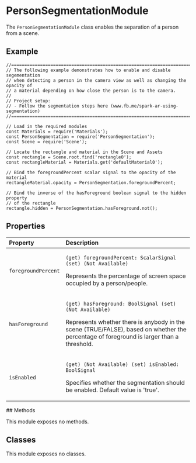 # PersonSegmentationModule

The `PersonSegmentationModule` class enables the separation of a person from a scene.

## Example

```text
//==============================================================================
// The following example demonstrates how to enable and disable segementation
// when detecting a person in the camera view as well as changing the opacity of
// a material depending on how close the person is to the camera.
//
// Project setup:
// - Follow the segmentation steps here (www.fb.me/spark-ar-using-segmentation)
//==============================================================================

// Load in the required modules
const Materials = require('Materials');
const PersonSegmentation = require('PersonSegmentation');
const Scene = require('Scene');

// Locate the rectangle and material in the Scene and Assets
const rectangle = Scene.root.find('rectangle0');
const rectangleMaterial = Materials.get('defaultMaterial0');

// Bind the foregroundPercent scalar signal to the opacity of the material
rectangleMaterial.opacity = PersonSegmentation.foregroundPercent;

// Bind the inverse of the hasForeground boolean signal to the hidden property
// of the rectangle
rectangle.hidden = PersonSegmentation.hasForeground.not();
```

## Properties

<table>
  <thead>
    <tr>
      <th style="text-align:left">Property</th>
      <th style="text-align:left">Description</th>
    </tr>
  </thead>
  <tbody>
    <tr>
      <td style="text-align:left"><code>foregroundPercent</code>
      </td>
      <td style="text-align:left">
        <p><code>(get) foregroundPercent: ScalarSignal (set) (Not Available)</code>
        </p>
        <p>Represents the percentage of screen space occupied by a person/people.</p>
      </td>
    </tr>
    <tr>
      <td style="text-align:left"><code>hasForeground</code>
      </td>
      <td style="text-align:left">
        <p><code>(get) hasForeground: BoolSignal (set) (Not Available)</code>
        </p>
        <p>Represents whether there is anybody in the scene (TRUE/FALSE), based on
          whether the percentage of foreground is larger than a threshold.</p>
      </td>
    </tr>
    <tr>
      <td style="text-align:left"><code>isEnabled</code>
      </td>
      <td style="text-align:left">
        <p><code>(get) (Not Available) (set) isEnabled: BoolSignal</code>
        </p>
        <p>Specifies whether the segmentation should be enabled. Default value is
          &apos;true&apos;.</p>
      </td>
    </tr>
  </tbody>
</table>## Methods

This module exposes no methods.

## Classes

This module exposes no classes.

